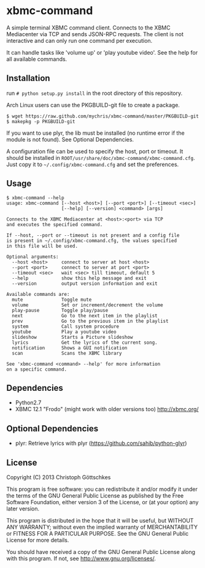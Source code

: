 xbmc-command
============

A simple terminal XBMC command client. Connects to the XBMC Mediacenter via
TCP and sends JSON-RPC requests. The client is not interactive and can only
run one command per execution.

It can handle tasks like 'volume up' or 'play youtube video'.
See the help for all available commands.

Installation
------------

run `# python setup.py install` in the root directory of this repository.

Arch Linux users can use the PKGBUILD-git file to create a package.

    $ wget https://raw.github.com/mychris/xbmc-command/master/PKGBUILD-git
    $ makepkg -p PKGBUILD-git

If you want to use plyr, the lib must be installed (no runtime error if the
module is not found). See Optional Dependencies.

A configuration file can be used to specify the host, port or timeout.
It should be installed in `ROOT/usr/share/doc/xbmc-command/xbmc-command.cfg`.
Just copy it to `~/.config/xbmc-command.cfg` and set the preferences.

Usage
-----

    $ xbmc-command --help
    usage: xbmc-command [--host <host>] [--port <port>] [--timeout <sec>]
                        [--help] [--version] <command> [args]

    Connects to the XBMC Mediacenter at <host>:<port> via TCP
    and executes the specified command.

    If --host, --port or --timeout is not present and a config file
    is present in ~/.config/xbmc-command.cfg, the values specified
    in this file will be used.

    Optional arguments:
      --host <host>     connect to server at host <host>
      --port <port>     connect to server at port <port>
      --timeout <sec>   wait <sec> till timeout, default 5
      --help            show this help message and exit
      --version         output version information and exit

    Available commands are:
      mute              Toggle mute
      volume            Set or increment/decrement the volume
      play-pause        Toggle play/pause
      next              Go to the next item in the playlist
      prev              Go to the previous item in the playlist
      system            Call system procedure
      youtube           Play a youtube video
      slideshow         Starts a Picture slideshow
      lyrics            Get the lyrics of the current song.
      notification      Shows a GUI notification
      scan              Scans the XBMC library

    See 'xbmc-command <command> --help' for more information
    on a specific command.

Dependencies
------------

* Python2.7
* XBMC 12.1 "Frodo" (might work with older versions too) <http://xbmc.org/>

Optional Dependencies
---------------------

* plyr: Retrieve lyrics with plyr (<https://github.com/sahib/python-glyr>)

License
-------

Copyright (C) 2013 Christoph Göttschkes <just dot mychris at googlemail dot com>

This program is free software: you can redistribute it and/or modify
it under the terms of the GNU General Public License as published by
the Free Software Foundation, either version 3 of the License, or
(at your option) any later version.

This program is distributed in the hope that it will be useful,
but WITHOUT ANY WARRANTY; without even the implied warranty of
MERCHANTABILITY or FITNESS FOR A PARTICULAR PURPOSE.  See the
GNU General Public License for more details.

You should have received a copy of the GNU General Public License
along with this program.  If not, see <http://www.gnu.org/licenses/>.

